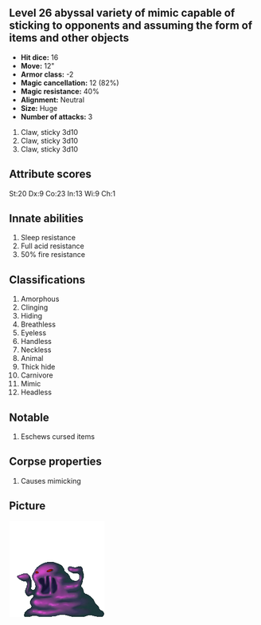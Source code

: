 ## Level 26 abyssal variety of mimic capable of sticking to opponents and assuming the form of items and other objects

- **Hit dice:** 16
- **Move:** 12"
- **Armor class:** -2
- **Magic cancellation:** 12 (82%)
- **Magic resistance:** 40%
- **Alignment:** Neutral
- **Size:** Huge
- **Number of attacks:** 3
1. Claw, sticky 3d10
2. Claw, sticky 3d10
3. Claw, sticky 3d10

## Attribute scores

St:20 Dx:9 Co:23 In:13 Wi:9 Ch:1

## Innate abilities

1. Sleep resistance
2. Full acid resistance
3. 50% fire resistance

## Classifications

1. Amorphous
2. Clinging
3. Hiding
4. Breathless
5. Eyeless
6. Handless
7. Neckless
8. Animal
9. Thick hide
10. Carnivore
11. Mimic
12. Headless

## Notable

1. Eschews cursed items

## Corpse properties

1. Causes mimicking

## Picture

![Chaos mimic](https://github.com/hyvanmielenpelit/GnollHackTileSet/blob/main/Monsters/chaos_mimic/chaos_mimic.png)
